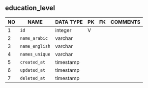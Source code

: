 
education_level
----------------------------


NO | NAME | DATA TYPE | PK | FK | COMMENTS
---|------|-----------|----|----|-------------------
1|`id` | integer | V |  | 
2|`name_arabic` | varchar |  |  | 
3|`name_english` | varchar |  |  | 
4|`names_unique` | varchar |  |  | 
5|`created_at` | timestamp |  |  | 
6|`updated_at` | timestamp |  |  | 
7|`deleted_at` | timestamp |  |  | 
